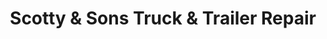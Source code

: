 ---
title: "Scotty & Sons Truck & Trailer Repair"
url: /canton/scotty-and-sons-truck-and-trailer-repair/
shop: shop
---